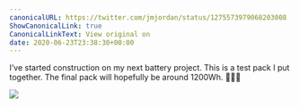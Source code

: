 ```yaml
---
canonicalURL: https://twitter.com/jmjordan/status/1275573979068203008
ShowCanonicalLink: true
CanonicalLinkText: View original on
date: 2020-06-23T23:38:30+00:00
---
```

I’ve started construction on my next battery project. This is a test pack I put together. The final pack will hopefully be around 1200Wh. 🧑🏻‍💻

![](/images/1275573979068203008-EbO_xhFXYAQeGCp.jpg)